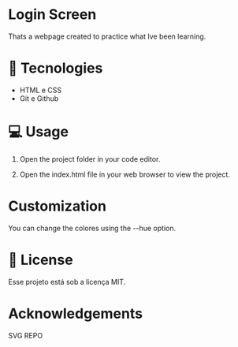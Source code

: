 # Login Screen

Thats a webpage created to practice what Ive been learning.


# 🚀 Tecnologies

- HTML e CSS
- Git e Github

# 💻 Usage

1. Open the project folder in your code editor.

2. Open the index.html file in your web browser to view the project.


# Customization

You can change the colores using the --hue option.


# :memo: License

Esse projeto está sob a licença MIT.


# Acknowledgements

SVG REPO

